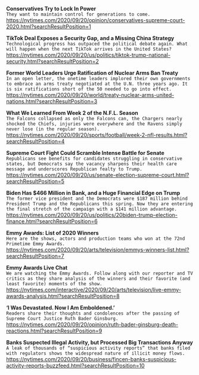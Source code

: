 **Conservatives Try to Lock In Power**\
`They want to maintain control for generations to come.`\
https://nytimes.com/2020/09/20/opinion/conservatives-supreme-court-2020.html?searchResultPosition=1

**TikTok Deal Exposes a Security Gap, and a Missing China Strategy**\
`Technological progress has outpaced the political debate again. What will happen when the next TikTok arrives in the United States?`\
https://nytimes.com/2020/09/20/us/politics/tiktok-trump-national-security.html?searchResultPosition=2

**Former World Leaders Urge Ratification of Nuclear Arms Ban Treaty**\
`In an open letter, the onetime leaders implored their own governments to embrace an arms treaty negotiated at the U.N. three years ago. It is six ratifications short of the 50 needed to go into effect.`\
https://nytimes.com/2020/09/20/world/treaty-nuclear-arms-united-nations.html?searchResultPosition=3

**What We Learned From Week 2 of the N.F.L. Season**\
`The Falcons collapsed as only the Falcons can, the Chargers nearly shocked the Chiefs, injuries were everywhere and the Ravens simply never lose (in the regular season).`\
https://nytimes.com/2020/09/20/sports/football/week-2-nfl-results.html?searchResultPosition=4

**Supreme Court Fight Could Scramble Intense Battle for Senate**\
`Republicans see benefits for candidates struggling in conservative states, but Democrats say the vacancy sharpens their health care message and underscores Republican fealty to Trump.`\
https://nytimes.com/2020/09/20/us/senate-election-supreme-court.html?searchResultPosition=5

**Biden Has $466 Million in Bank, and a Huge Financial Edge on Trump**\
`The former vice president and the Democrats were $187 million behind President Trump and the Republicans this spring. Now they are entering the final stretch of the campaign with a $141 million advantage.`\
https://nytimes.com/2020/09/20/us/politics/20biden-trump-election-finance.html?searchResultPosition=6

**Emmy Awards: List of 2020 Winners**\
`Here are the shows, actors and production teams who won at the 72nd Primetime Emmy Awards.`\
https://nytimes.com/2020/09/20/arts/television/emmys-winners-list.html?searchResultPosition=7

**Emmy Awards Live Chat**\
`We are watching the Emmy Awards. Follow along with our reporter and TV critics as they share analysis of the winners and their favorite (and least favorite) moments of the show.`\
https://nytimes.com/interactive/2020/09/20/arts/television/live-emmy-awards-analysis.html?searchResultPosition=8

**‘I Was Devastated. Now I Am Emboldened.’**\
`Readers share their thoughts and condolences after the passing of Supreme Court Justice Ruth Bader Ginsburg.`\
https://nytimes.com/2020/09/20/opinion/ruth-bader-ginsburg-death-reactions.html?searchResultPosition=9

**Banks Suspected Illegal Activity, but Processed Big Transactions Anyway**\
`A leak of thousands of “suspicious activity reports” that banks filed with regulators shows the widespread nature of illicit money flows.`\
https://nytimes.com/2020/09/20/business/fincen-banks-suspicious-activity-reports-buzzfeed.html?searchResultPosition=10

